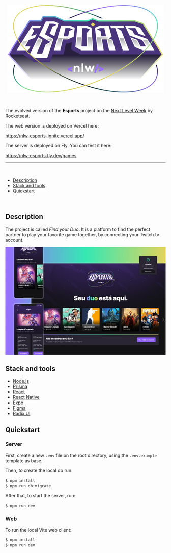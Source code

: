 <p align="center">
<img src="./assets/img/nlw-esports-logo.svg" alt="Next Level Week Esports Logo"/></p>

<br>

The evolved version of the **Esports** project on the [Next Level Week](https://lp.rocketseat.com.br/nlw) by Rocketseat.

The web version is deployed on Vercel here:

 https://nlw-esports-ignite.vercel.app/

The server is deployed on Fly. You can test it here: 

https://nlw-esports.fly.dev/games

<hr>
<br>

  - [Description](#description)
  - [Stack and tools](#stack-and-tools)
  - [Quickstart](#quickstart)

<br>

## Description

The project is called *Find your Duo*.
It is a platform to find the perfect partner to play your favorite game together, by connecting your Twitch.tv account.

<p align="center">
<img src="./assets/img/app-preview.jpeg" alt="Next Level Week Esports Logo"/></p>

## Stack and tools
* [Node.js](https://nodejs.org/en/)
* [Prisma](https://www.prisma.io/)
* [React](https://reactjs.org/)
* [React Native](https://reactnative.dev/)
* [Expo](https://expo.dev/)
* [Figma](https://www.figma.com/)
* [Radix UI](https://www.radix-ui.com/)


## Quickstart

### Server

First, create a new ``.env`` file on the root directory, using the `.env.example` template as base.

Then, to create the local db run:
```sh
$ npm install
$ npm run db:migrate
```

After that, to start the server, run:
```sh
$ npm run dev
```

### Web

To run the local Vite web client:
```sh
$ npm install
$ npm run dev
```


